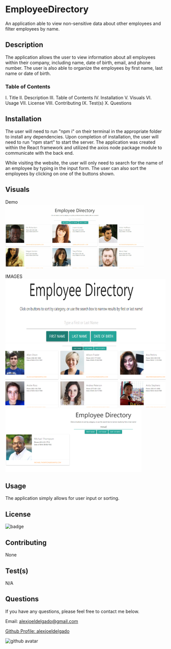 # EmployeeDirectory
An application able to view non-sensitive data about other employees and filter employees by name.

## Description
The application allows the user to view information about all employees within their company, including name, date of birth, email, and phone number. The user is also able to organize the employees by first name, last name or date of birth.

### Table of Contents
I. Title
II. Description
III. Table of Contents
IV. Installation
V. Visuals
VI. Usage
VII. License
VIII. Contributing
IX. Test(s)
X. Questions
    
## Installation
The user will need to run "npm i" on their terminal in the appropriate folder to install any dependencies. Upon completion of installation, the user will need to run "npm start" to start the server. The application was created within the React framework and utilized the axios node package module to communicate with the back end.

While visiting the website, the user will only need to search for the name of an employee by typing in the input form. The user can also sort the employees by clicking on one of the buttons shown.

## Visuals

Demo
<br>
<img src='./public/assets/images/demo.gif' alt='demo' height='200px'>

IMAGES
<br>
<img src='./public/assets/images/ss1.PNG' alt='screenshot1' height='200px'>
<img src='./public/assets/images/ss2.PNG' alt='screenshot2' height='200px'>
<img src='./public/assets/images/ss3.PNG' alt='screenshot3' height='200px'>
    
## Usage
The application simply allows for user input or sorting. 

## License
<img src='https://img.shields.io/badge/License-MIT-black' alt='badge'>
    
## Contributing
None

## Test(s)
N/A

## Questions
If you have any questions, please feel free to contact me below.

Email: alexjoeldelgado@gmail.com

<a href='https://github.com/alexjoeldelgado'>Github Profile: alexjoeldelgado</a>

<img src='https://avatars2.githubusercontent.com/u/55860772?v=4' height='200px' alt='github avatar'>

